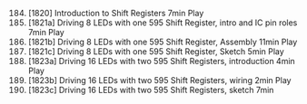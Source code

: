 184. [1820] Introduction to Shift Registers
     7min
     Play
185. [1821a] Driving 8 LEDs with one 595 Shift Register, intro and IC pin roles
     7min
     Play
186. [1821b] Driving 8 LEDs with one 595 Shift Register, Assembly
     11min
     Play
187. [1821c] Driving 8 LEDs with one 595 Shift Register, Sketch
     5min
     Play
188. [1823a] Driving 16 LEDs with two 595 Shift Registers, introduction
     4min
     Play
189. [1823b] Driving 16 LEDs with two 595 Shift Registers, wiring
     2min
     Play
190. [1823c] Driving 16 LEDs with two 595 Shift Registers, sketch
     7min

